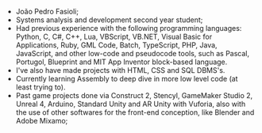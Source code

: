 - João Pedro Fasioli;
- Systems analysis and development second year student;
- Had previous experience with the following programming languages:
    Python, C, C#, C++, Lua, VBScript, VB.NET, Visual Basic for Applications,
    Ruby, GML Code, Batch, TypeScript, PHP, Java, JavaScript, and other low-code
    and pseudocode tools, such as Pascal, Portugol, Blueprint and
    MIT App Inventor block-based language.
- I've also have made projects with HTML, CSS and SQL DBMS's.
- Currently learning Assembly to deep dive in more low level code (at least trying to).
- Past game projects done via Construct 2, Stencyl, GameMaker Studio 2,
  Unreal 4, Arduino, Standard Unity and AR Unity with Vuforia, also with
  the use of other softwares for the front-end conception, like Blender and
  Adobe Mixamo;
